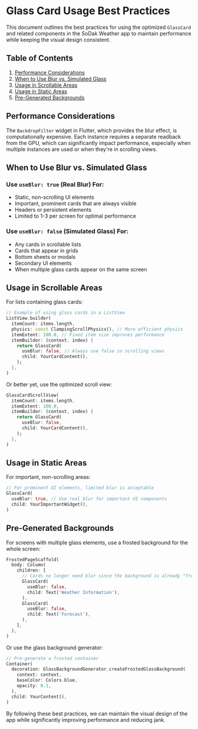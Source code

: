 # Glass Card Usage Best Practices

This document outlines the best practices for using the optimized `GlassCard` and related components in the SoDak Weather app to maintain performance while keeping the visual design consistent.

## Table of Contents
1. [Performance Considerations](#performance-considerations)
2. [When to Use Blur vs. Simulated Glass](#when-to-use-blur-vs-simulated-glass)
3. [Usage in Scrollable Areas](#usage-in-scrollable-areas)
4. [Usage in Static Areas](#usage-in-static-areas)
5. [Pre-Generated Backgrounds](#pre-generated-backgrounds)

## Performance Considerations

The `BackdropFilter` widget in Flutter, which provides the blur effect, is computationally expensive. Each instance requires a separate readback from the GPU, which can significantly impact performance, especially when multiple instances are used or when they're in scrolling views.

## When to Use Blur vs. Simulated Glass

### Use `useBlur: true` (Real Blur) For:
- Static, non-scrolling UI elements
- Important, prominent cards that are always visible
- Headers or persistent elements
- Limited to 1-3 per screen for optimal performance

### Use `useBlur: false` (Simulated Glass) For:
- Any cards in scrollable lists
- Cards that appear in grids
- Bottom sheets or modals
- Secondary UI elements
- When multiple glass cards appear on the same screen

## Usage in Scrollable Areas

For lists containing glass cards:

```dart
// Example of using glass cards in a ListView
ListView.builder(
  itemCount: items.length,
  physics: const ClampingScrollPhysics(), // More efficient physics
  itemExtent: 100.0, // Fixed item size improves performance
  itemBuilder: (context, index) {
    return GlassCard(
      useBlur: false, // Always use false in scrolling views
      child: YourCardContent(),
    );
  },
)
```

Or better yet, use the optimized scroll view:

```dart
GlassCardScrollView(
  itemCount: items.length,
  itemExtent: 100.0,
  itemBuilder: (context, index) {
    return GlassCard(
      useBlur: false,
      child: YourCardContent(),
    );
  },
)
```

## Usage in Static Areas

For important, non-scrolling areas:

```dart
// For prominent UI elements, limited blur is acceptable
GlassCard(
  useBlur: true, // Use real blur for important UI components
  child: YourImportantWidget(),
)
```

## Pre-Generated Backgrounds

For screens with multiple glass elements, use a frosted background for the whole screen:

```dart
FrostedPageScaffold(
  body: Column(
    children: [
      // Cards no longer need blur since the background is already "frosted"
      GlassCard(
        useBlur: false,
        child: Text('Weather Information'),
      ),
      GlassCard(
        useBlur: false,
        child: Text('Forecast'),
      ),
    ],
  ),
)
```

Or use the glass background generator:

```dart
// Pre-generate a frosted container
Container(
  decoration: GlassBackgroundGenerator.createFrostedGlassBackground(
    context: context,
    baseColor: Colors.blue,
    opacity: 0.1,
  ),
  child: YourContent(),
)
```

By following these best practices, we can maintain the visual design of the app while significantly improving performance and reducing jank.
